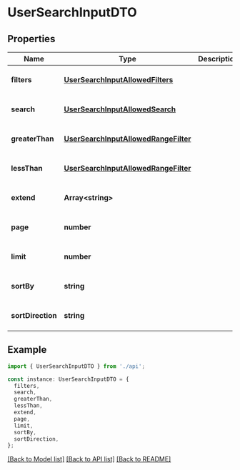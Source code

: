 # UserSearchInputDTO

## Properties

| Name              | Type                                                                          | Description | Notes                             |
| ----------------- | ----------------------------------------------------------------------------- | ----------- | --------------------------------- |
| **filters**       | [**UserSearchInputAllowedFilters**](UserSearchInputAllowedFilters.md)         |             | [optional] [default to undefined] |
| **search**        | [**UserSearchInputAllowedSearch**](UserSearchInputAllowedSearch.md)           |             | [optional] [default to undefined] |
| **greaterThan**   | [**UserSearchInputAllowedRangeFilter**](UserSearchInputAllowedRangeFilter.md) |             | [optional] [default to undefined] |
| **lessThan**      | [**UserSearchInputAllowedRangeFilter**](UserSearchInputAllowedRangeFilter.md) |             | [optional] [default to undefined] |
| **extend**        | **Array&lt;string&gt;**                                                       |             | [optional] [default to undefined] |
| **page**          | **number**                                                                    |             | [optional] [default to undefined] |
| **limit**         | **number**                                                                    |             | [optional] [default to undefined] |
| **sortBy**        | **string**                                                                    |             | [optional] [default to undefined] |
| **sortDirection** | **string**                                                                    |             | [optional] [default to undefined] |

## Example

```typescript
import { UserSearchInputDTO } from './api';

const instance: UserSearchInputDTO = {
  filters,
  search,
  greaterThan,
  lessThan,
  extend,
  page,
  limit,
  sortBy,
  sortDirection,
};
```

[[Back to Model list]](../README.md#documentation-for-models) [[Back to API list]](../README.md#documentation-for-api-endpoints) [[Back to README]](../README.md)
